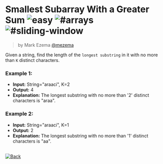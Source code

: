 <!--info-header-start--><h1>Smallest Subarray With a Greater Sum <img src="https://img.shields.io/badge/-easy-ob6623" alt="easy"/> <img src="https://img.shields.io/badge/-%23arrays" alt="#arrays"/> <img src="https://img.shields.io/badge/-%23sliding--window-999" alt="#sliding-window"/></h1><blockquote><p>by Mark Ezema <a href="https://github.com/mezema" target="_blank">@mezema</a></p></blockquote><!--info-header-end-->

Given a string, find the length of the `longest substring` in it with no more than `K` distinct characters.

### Example 1:

- **Input:** String="araaci", K=2
- **Output:** 4
- **Explanation:** The longest substring with no more than '2' distinct characters is "araa".

### Example 2:

- **Input:** String="araaci", K=1
- **Output:** 2
- **Explanation:** The longest substring with no more than '1' distinct characters is "aa".

<!--info-footer-start--><br><a href="../../README.md" target="_blank"><img src="https://img.shields.io/badge/-Back-grey" alt="Back"/></a><!--info-footer-end-->